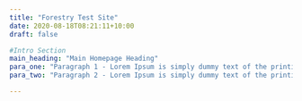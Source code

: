 ```yaml
---
title: "Forestry Test Site"
date: 2020-08-18T08:21:11+10:00
draft: false

#Intro Section
main_heading: "Main Homepage Heading"
para_one: "Paragraph 1 - Lorem Ipsum is simply dummy text of the printing and typesetting industry. Lorem Ipsum has been the industry's standard dummy text ever since the 1500s, when an unknown printer took a galley of type and scrambled it to make a type specimen book."
para_two: "Paragraph 2 - Lorem Ipsum is simply dummy text of the printing and typesetting industry. Lorem Ipsum has been the industry's standard dummy text ever since the 1500s, when an unknown printer."

---
```


